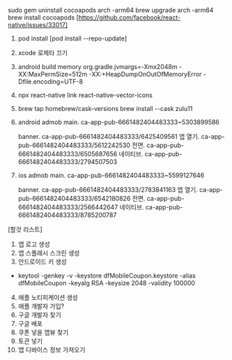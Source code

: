 sudo gem uninstall cocoapods
arch -arm64 brew upgrade
arch -arm64 brew install cocoapods
[https://github.com/facebook/react-native/issues/33017]

1. pod install
   [pod install --repo-update]

2. xcode 로제타 끄기

3. android build memory
   org.gradle.jvmargs=-Xmx2048m -XX:MaxPermSize=512m -XX:+HeapDumpOnOutOfMemoryError -Dfile.encoding=UTF-8

4. npx react-native link react-native-vector-icons

5. brew tap homebrew/cask-versions
   brew install --cask zulu11

6. android admob
   main. ca-app-pub-6661482404483333~5303899586

   banner. ca-app-pub-6661482404483333/6425409561
   앱 열기. ca-app-pub-6661482404483333/5612242530
   전면. ca-app-pub-6661482404483333/6505687656
   네이티브. ca-app-pub-6661482404483333/2794507503

7. ios admob
   main. ca-app-pub-6661482404483333~5599127646

   banner. ca-app-pub-6661482404483333/2783841163
   앱 열기. ca-app-pub-6661482404483333/6542180826
   전면. ca-app-pub-6661482404483333/2566442647
   네이티브. ca-app-pub-6661482404483333/8785200787

[할것 리스트]

1. 앱 로고 생성
2. 앱 스플래시 스크린 생성
3. 안드로이드 키 생성

- keytool -genkey -v -keystore dfMobileCoupon.keystore -alias dfMobileCoupon -keyalg RSA -keysize 2048 -validity 100000

4. 애플 노티피케이션 생성
5. 애플 개발자 가입?
6. 구글 개발자 찾기
7. 구글 배포
8. 쿠폰 넣을 앱뷰 찾기
9. 토큰 넣기
10. 앱 디바이스 정보 가져오기
